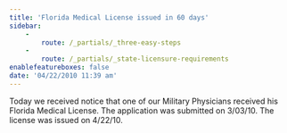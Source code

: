 ```yaml
---
title: 'Florida Medical License issued in 60 days'
sidebar:
    -
        route: /_partials/_three-easy-steps
    -
        route: /_partials/_state-licensure-requirements
enablefeatureboxes: false
date: '04/22/2010 11:39 am'
---
```


<p>Today we received notice that one of our Military Physicians received his Florida Medical License. The application was submitted on 3/03/10. The license was issued on 4/22/10.</p>